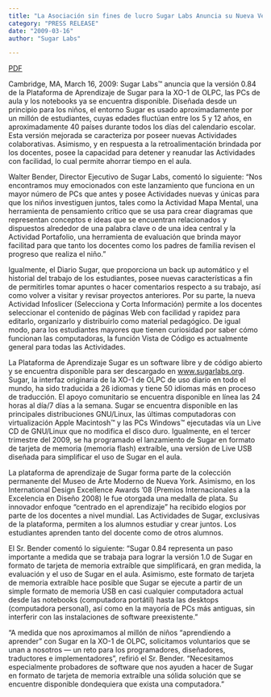 ```yaml
---
title: "La Asociación sin fines de lucro Sugar Labs Anuncia su Nueva Versión de la Plataforma de Aprendizaje Sugar para Niños que Funciona en Notebooks y PCs"
category: "PRESS RELEASE"
date: "2009-03-16"
author: "Sugar Labs"

---
```

<!-- markdownlint-disable -->

[PDF](/press/SugarLabsPR_es_20090316.pdf)

Cambridge, MA, March 16, 2009: Sugar Labs™ anuncia que la versión 0.84 de la Plataforma de Aprendizaje de Sugar para la XO-1 de OLPC, las PCs de aula y los notebooks ya se encuentra disponible. Diseñada desde un principio para los niños, el entorno Sugar es usado aproximadamente por un millón de estudiantes, cuyas edades fluctúan entre los 5 y 12 años, en aproximadamente 40 países durante todos los días del calendario escolar. Esta versión mejorada se caracteriza por poseer nuevas Actividades colaborativas. Asimismo, y en respuesta a la retroalimentación brindada por los docentes, posee la capacidad para detener y reanudar las Actividades con facilidad, lo cual permite ahorrar tiempo en el aula.

Walter Bender, Director Ejecutivo de Sugar Labs, comentó lo siguiente: “Nos encontramos muy emocionados con este lanzamiento que funciona en un mayor número de PCs que antes y posee Actividades nuevas y únicas para que los niños investiguen juntos, tales como la Actividad Mapa Mental, una herramienta de pensamiento crítico que se usa para crear diagramas que representan conceptos e ideas que se encuentran relacionados y dispuestos alrededor de una palabra clave o de una idea central y la Actividad Portafolio, una herramienta de evaluación que brinda mayor facilitad para que tanto los docentes como los padres de familia revisen el progreso que realiza el niño.” 

Igualmente, el Diario Sugar, que proporciona un back up automático y el historial del trabajo de los estudiantes, posee nuevas características a fin de permitirles tomar apuntes o hacer comentarios respecto a su trabajo, así como volver a visitar y revisar proyectos anteriores. Por su parte, la nueva Actividad Infoslicer (Selecciona y Corta Información) permite a los docentes seleccionar el contenido de páginas Web con facilidad y rapidez para editarlo, organizarlo y distribuirlo como material pedagógico. De igual modo, para los estudiantes mayores que tienen curiosidad por saber cómo funcionan las computadoras, la función Vista de Código es actualmente general para todas las Actividades.

La Plataforma de Aprendizaje Sugar es un software libre y de código abierto y se encuentra disponible para ser descargado en www.sugarlabs.org. Sugar, la interfaz originaria de la XO-1 de OLPC de uso diario en todo el mundo, ha sido traducida a 26 idiomas y tiene 50 idiomas más en proceso de traducción. El apoyo comunitario se encuentra disponible en línea las 24 horas al día/7 días a la semana. Sugar se encuentra disponible en las principales distribuciones GNU/Linux, las últimas computadoras con virtualización Apple Macintosh™ y las PCs Windows™ ejecutadas vía un Live CD de GNU/Linux que no modifica el disco duro. Igualmente, en el tercer trimestre del 2009, se ha programado el lanzamiento de Sugar en formato de tarjeta de memoria (memoria flash) extraíble, una versión de Live USB diseñada para simplificar el uso de Sugar en el aula.

La plataforma de aprendizaje de Sugar forma parte de la colección permanente del Museo de Arte Moderno de Nueva York. Asimismo, en los International Design Excellence Awards ’08 (Premios Internacionales a la Excelencia en Diseño 2008) le fue otorgada una medalla de plata. Su innovador enfoque “centrado en el aprendizaje” ha recibido elogios por parte de los docentes a nivel mundial. Las Actividades de Sugar, exclusivas de la plataforma, permiten a los alumnos estudiar y crear juntos. Los estudiantes aprenden tanto del docente como de otros alumnos.

El Sr. Bender comentó lo siguiente: “Sugar 0.84 representa un paso importante a medida que se trabaja para lograr la versión 1.0 de Sugar en formato de tarjeta de memoria extraíble que simplificará, en gran medida, la evaluación y el uso de Sugar en el aula. Asimismo, este formato de tarjeta de memoria extraíble hace posible que Sugar se ejecute a partir de un simple formato de memoria USB en casi cualquier computadora actual desde las notebooks (computadora portátil) hasta las desktops (computadora personal), así como en la mayoría de PCs más antiguas, sin interferir con las instalaciones de software preexistente.”

“A medida que nos aproximamos al millón de niños “aprendiendo a aprender” con Sugar en la XO-1 de OLPC, solicitamos voluntarios que se unan a nosotros — un reto para los programadores, diseñadores, traductores e implementadores”, refirió el Sr. Bender. “Necesitamos especialmente probadores de software que nos ayuden a hacer de Sugar en formato de tarjeta de memoria extraíble una sólida solución que se encuentre disponible dondequiera que exista una computadora.”
